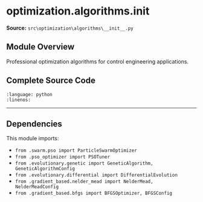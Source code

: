 # optimization.algorithms.__init__

**Source:** `src\optimization\algorithms\__init__.py`

## Module Overview

Professional optimization algorithms for control engineering applications.

## Complete Source Code

```{literalinclude} ../../../src/optimization/algorithms/__init__.py
:language: python
:linenos:
```

---

## Dependencies

This module imports:

- `from .swarm.pso import ParticleSwarmOptimizer`
- `from .pso_optimizer import PSOTuner`
- `from .evolutionary.genetic import GeneticAlgorithm, GeneticAlgorithmConfig`
- `from .evolutionary.differential import DifferentialEvolution`
- `from .gradient_based.nelder_mead import NelderMead, NelderMeadConfig`
- `from .gradient_based.bfgs import BFGSOptimizer, BFGSConfig`
